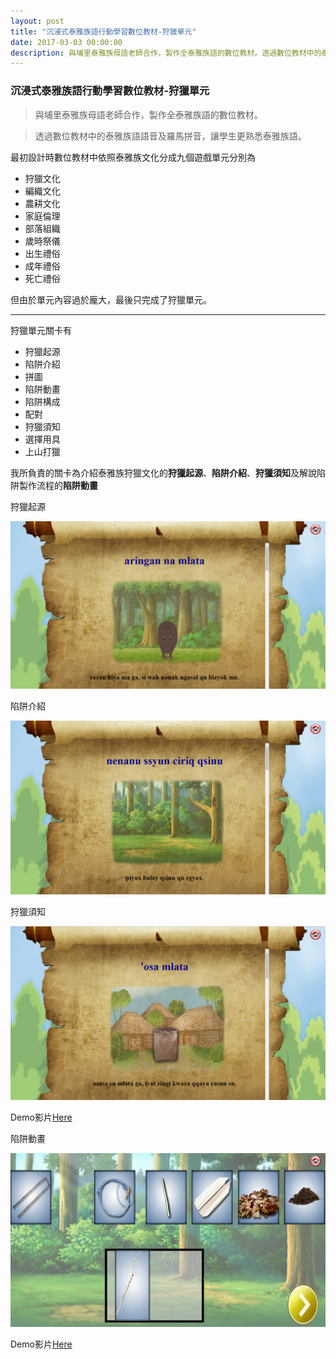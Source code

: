 ```yaml
---
layout: post
title: "沉浸式泰雅族語行動學習數位教材-狩獵單元"
date: 2017-03-03 00:00:00
description: 與埔里泰雅族母語老師合作，製作全泰雅族語的數位教材。透過數位教材中的泰雅族語語音及羅馬拼音，讓學生更熟悉泰雅族語。
---
```


### 沉浸式泰雅族語行動學習數位教材-狩獵單元

> 與埔里泰雅族母語老師合作，製作全泰雅族語的數位教材。

> 透過數位教材中的泰雅族語語音及羅馬拼音，讓學生更熟悉泰雅族語。

最初設計時數位教材中依照泰雅族文化分成九個遊戲單元分別為
* 狩獵文化
* 編織文化
* 農耕文化
* 家庭倫理
* 部落組織
* 歲時祭儀
* 出生禮俗
* 成年禮俗
* 死亡禮俗

但由於單元內容過於龐大，最後只完成了狩獵單元。

***

狩獵單元關卡有
* 狩獵起源
* 陷阱介紹
* 拼圖
* 陷阱動畫
* 陷阱構成
* 配對
* 狩獵須知
* 選擇用具
* 上山打獵

我所負責的關卡為介紹泰雅族狩獵文化的**狩獵起源**、**陷阱介紹**、**狩獵須知**及解說陷阱製作流程的**陷阱動畫**

狩獵起源

![PNG](../assets/img/hunt1.PNG)

陷阱介紹

![PNG](../assets/img/hunt2.PNG)

狩獵須知

![PNG](../assets/img/hunt3.PNG)

Demo影片[Here](https://www.youtube.com/watch?v=TdFRJJ-BMSw)

陷阱動畫

![PNG](../assets/img/hunt4.PNG)

Demo影片[Here](https://www.youtube.com/watch?v=mz-znnrKfMg)
